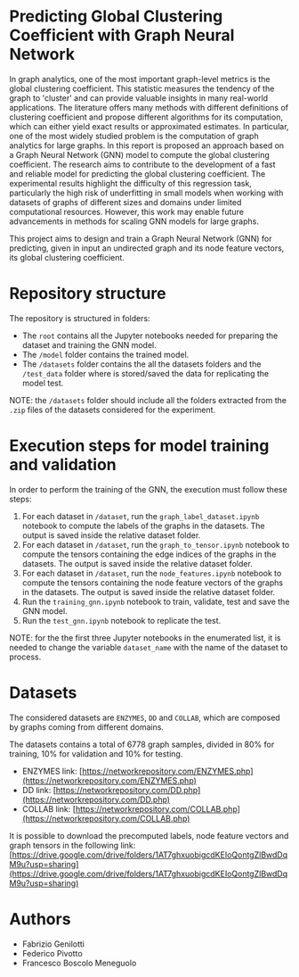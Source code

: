 # Predicting Global Clustering Coefficient with Graph Neural Network
In graph analytics, one of the most important graph-level metrics is the global clustering coefficient. This statistic measures the tendency of the graph to 'cluster' and can provide valuable insights in many real-world applications. The literature offers many methods with different definitions of clustering coefficient and propose different algorithms for its computation, which can either yield exact results or approximated estimates. In particular, one of the most widely studied problem is the computation of graph analytics for large graphs. In this report is proposed an approach based on a Graph Neural Network (GNN) model to compute the global clustering coefficient. The research aims to contribute to the development of a fast and reliable model for predicting the global clustering coefficient. The experimental results highlight the difficulty of this regression task, particularly the high risk of underfitting in small models when working with datasets of graphs of different sizes and domains under limited computational resources. However, this work may enable future advancements in methods for scaling GNN models for large graphs.

This project aims to design and train a Graph Neural Network (GNN) for predicting, given in input an undirected graph and its node feature vectors, its global clustering coefficient. 

# Repository structure
The repository is structured in folders:
-  The `root` contains all the Jupyter notebooks needed for preparing the dataset and training the GNN model.
-  The `/model` folder contains the trained model.
-  The `/datasets` folder contains the all the datasets folders and the `/test_data` folder where is stored/saved the data for replicating the model test.

NOTE: the `/datasets` folder should include all the folders extracted from the `.zip` files of the datasets considered for the experiment.

# Execution steps for model training and validation
In order to perform the training of the GNN, the execution must follow these steps:
1.  For each dataset in `/dataset`, run the `graph_label_dataset.ipynb` notebook to compute the labels of the graphs in the datasets. The output is saved inside the relative dataset folder.
2.  For each dataset in `/dataset`, run the `graph_to_tensor.ipynb` notebook to compute the tensors containing the edge indices of the graphs in the datasets. The output is saved inside the relative dataset folder.
3.  For each dataset in `/dataset`, run the `node_features.ipynb` notebook to compute the tensors containing the node feature vectors of the graphs in the datasets. The output is saved inside the relative dataset folder.
4.  Run the `training_gnn.ipynb` notebook to train, validate, test and save the GNN model.
5.  Run the `test_gnn.ipynb` notebook to replicate the test.

NOTE: for the the first three Jupyter notebooks in the enumerated list, it is needed to change the variable `dataset_name` with the name of the dataset to process.

# Datasets
The considered datasets are `ENZYMES`, `DD` and `COLLAB`, which are composed by graphs coming from different domains.

The datasets contains a total of 6778 graph samples, divided in 80% for training, 10% for validation and 10% for testing.

-  ENZYMES link: [https://networkrepository.com/ENZYMES.php](https://networkrepository.com/ENZYMES.php)
-  DD link: [https://networkrepository.com/DD.php](https://networkrepository.com/DD.php)
-  COLLAB link: [https://networkrepository.com/COLLAB.php](https://networkrepository.com/COLLAB.php)

It is possible to download the precomputed labels, node feature vectors and graph tensors in the following link: [https://drive.google.com/drive/folders/1AT7ghxuobigcdKEIoQontgZlBwdDqM9u?usp=sharing](https://drive.google.com/drive/folders/1AT7ghxuobigcdKEIoQontgZlBwdDqM9u?usp=sharing)

# Authors
-  Fabrizio Genilotti
-  Federico Pivotto
-  Francesco Boscolo Meneguolo
